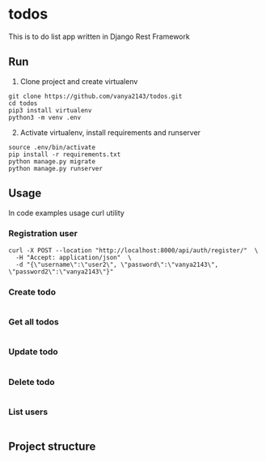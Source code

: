 # todos
This is to do list app written in Django Rest Framework


## Run
1. Clone project and create virtualenv
```shell
git clone https://github.com/vanya2143/todos.git
cd todos
pip3 install virtualenv
python3 -m venv .env
```

2. Activate virtualenv, install requirements and runserver
```shell
source .env/bin/activate
pip install -r requirements.txt
python manage.py migrate
python manage.py runserver
```

## Usage
In code examples usage curl utility

### Registration user
```shell
curl -X POST --location "http://localhost:8000/api/auth/register/"  \
  -H "Accept: application/json"  \
  -d "{\"username\":\"user2\", \"password\":\"vanya2143\", \"password2\":\"vanya2143\"}"
```

### Create todo
```shell

```
### Get all todos
```shell

```
### Update todo
```shell

```
### Delete todo
```shell

```
### List users
```shell

```

## Project structure
